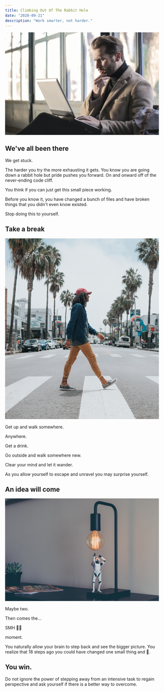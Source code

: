 ```yaml
---
title: Climbing Out Of The Rabbit Hole
date: "2020-09-21"
description: "Work smarter, not harder."
---
```


![Stuck](./stuck.jpg)

## We've all been there

We get stuck.

The harder you try the more exhausting it gets. You know you are going down a rabbit hole but pride pushes you forward. On and onward off of the never-ending code cliff.

You think if you can just get this small piece working.

Before you know it, you have changed a bunch of files and have broken things that you didn't even know existed.

Stop doing this to yourself.

## Take a break

![Walk](./walk.jpg)

Get up and walk somewhere.

Anywhere.

Get a drink.

Go outside and walk somewhere new.

Clear your mind and let it wander.

As you allow yourself to escape and unravel you may surprise yourself.

## An idea will come

![Idea](./idea.jpg)

Maybe two.

Then comes the...

SMH 🤦‍♂️

moment.

You naturally allow your brain to step back and see the bigger picture. You realize that 18 steps ago you could have changed one small thing and 🤯.

## You win.

Do not ignore the power of stepping away from an intensive task to regain perspective and ask yourself if there is a better way to overcome.
